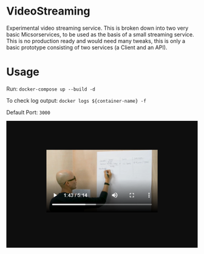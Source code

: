 # VideoStreaming

Experimental video streaming service. This is broken down into two very basic Micsorservices, to be used as the basis of a small streaming service. This is no production ready and would need many tweaks, this is only a basic prototype consisting of two services (a Client and an API).

# Usage

Run: ````docker-compose up --build -d````

To check log output: ````docker logs ${container-name} -f ````

Default Port: ```3000```

![Progress Steps Gif](./images/thumbnail.png)
